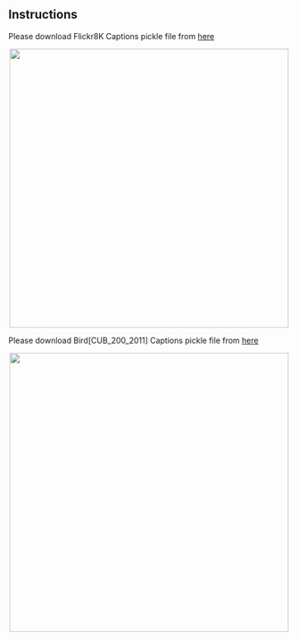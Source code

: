 ## Instructions <br />

Please download Flickr8K Captions pickle file from [here](https://drive.google.com/file/d/1-Ek7Jzcx1xZTi3eeh30buPu4R6mI8RbW/view) <br />

<p align="center">
<img src="/Users/sajmaru/Desktop/Sem 2/GAN/Captions/Flickr8K.jpeg" width="500">
</p>

Please download Bird[CUB_200_2011] Captions pickle file from [here](https://drive.google.com/file/d/1al5WZCRu5gd6_2e9EyMXvyQx1naeiGgg/view) <br />

<p align="center">
<img src="/Users/sajmaru/Desktop/Sem 2/GAN/Captions/Bird.png" width="500">
</p>
